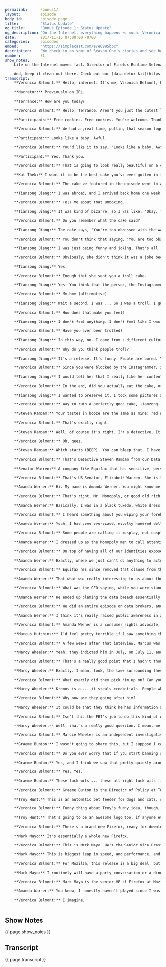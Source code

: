 ```yaml
---
permalink:      /bonus1/
layout:         episode
body_id:        episode-page
title:          "Status Update"
og_title:       "Bonus Episode 1: Status Update"
og_description: "On the Internet, everything happens so much. Veronica Belmont explores the latest developments in digital activism, cybersecurity and troll clapbacks."
date:           2017-11-15 07:00:00 -0700
categories:     episodes
embed:          "https://simplecast.com/e/e6985bbc"
description:    "We check in on some of Season One’s stories and see how they’ve evolved. Activist Amanda Werner talks about their turn as the Monopoly Man at the Equifax hearings. Investigative journalist Marcy Wheeler follows the case of hacker Marcus Hutchins, and tries to make sense of why he was arrested. And, drumroll, we finally hear back from a troll we sent cake to last season."
number:         B1
show_notes: |
    Life on the Internet moves fast. Director of Firefox Runtime Selena Deckelmann explains why every millisecond matters. [Learn more](https://blog.mozilla.org/berlin/en/people/selena-deckelmann-firefox-runtime/).

    And, keep it clean out there. Check out our [data detox kit](https://datadetox.myshadow.org/detox/Day0) for more ways to keep your personal info safe. 
transcript: |
    **Veronica Belmont:** Hello, internet. It's me, Veronica Belmont, host of IRL. Remember all the fun we had in season one?
    
    **Narrator:** Previously on IRL.
    
    **Terrance:** How are you today?
    
    **Veronica Belmont:** Hello, Terrance. Aren't you just the cutest little spy I ever did see?
    
    **Participants:** Free cookies. Free cookies. You're welcome. Thank you so much. I say we follow them. Let's do it. These cyber-weapons are often in the hands of dumb dumbs, who are looking for targets of opportunity. In fact, I've put stickers on my desktop screen. You never know if someone's watching. That sounds really paranoid. It takes energy to type out a thoughtful opinion, and I think that's why a lot of people are so nasty. It's easier just to type a two-word insult.
    
    **Veronica Belmont:** We had a great time, putting that season together, and boy, did you give it a listen. Collectively, you downloaded the show more than one million times. That is absolutely incredible. Thank you for listening. So...yay, we're working on the second season. While it isn't quite ready for launch, I wanted to check in with you, and let you know about a few things. For starters, there's something else launching over at Mozilla HQ right now. It's Firefox, a brand new, totally retooled browser has just launched. If you're up for it, it's ready for you to take it out for a spin. You'll hear more about it a little later. But before we get to that, we thought since Firefox is getting an update, why can't IRL get an update, as well? After all, some of the stories in our first season have really evolved since they were first published. All right. Let's get to it, then. This is IRL. Online life is real life. An original podcast from Mozilla.
    
    **Participant:** Looks like a baby. Awful.
    
    **Veronica Belmont:** You'd like it to say, "Looks like a baby. Awful."
    
    **Participant:** Yes. Thank you.
    
    **Veronica Belmont:** That is going to look really beautiful on a cake. We featured the Troll Cakes Bakery and Detective Agency in our 4th episode. How it works is pretty simple. If someone's trolled you, and you want to get back at them, you send them a cake with the troll's own words printed on it in edible letters. Kat Theck is the baker and detective. This is her, talking about the effort she puts into baking them.
    
    **Kat Thek:** I want it to be the best cake you've ever gotten in the mail because if you get a lousy cake in the mail, you get something that has salt, instead of sugar, it feels like we're playing dirty there. If you get a really nice cake, there's something obnoxiously high-road about it.
    
    **Veronica Belmont:** The cake we featured in the episode went to a lady troll. It said, "Looks like a baby. Awful." We tried to reach the troll for a reaction, and we never heard from her, but we actually sent two troll cakes that day. A second back-up troll cake went to Tianzong Jiang. He's in San Jose.
    
    **Tianzong Jiang:** I was abroad, and I arrived back home one week after the package arrived. I open it, and discover it was a troll cake.
    
    **Veronica Belmont:** Tell me about that unboxing.
    
    **Tianzong Jiang:** It was kind of bizarre, so I was like, "Okay. This package is kind of weird. Where does it come from? Who sent it to me?" I look at the words on the cake, and I was like, "Yeah, I remember this."
    
    **Veronica Belmont:** Do you remember what the cake said?
    
    **Tianzong Jiang:** The cake says, "You're too obsessed with the way you look." I'm curious why was that post selected because it's just  really, really random.
    
    **Veronica Belmont:** You don't think that saying, "You are too obsessed with the way you look," would be hurtful to the person receiving it?
    
    **Tianzong Jiang:** I was just being funny and joking. That's all. I didn't mean to hurt anybody with a quote, but I'm ... You have to understand, it's the internet. It basically you're standing in front of a huge crowd of millions, where everyone can tell you what they think.
    
    **Veronica Belmont:** Obviously, she didn't think it was a joke because she found it hurtful.
    
    **Tianzong Jiang:** Yes.
    
    **Veronica Belmont:** Enough that she sent you a troll cake.
    
    **Tianzong Jiang:** Yes. You think that the person, the Instagrammer, sent me the troll cake?
    
    **Veronica Belmont:** Mm-hmm (affirmative).
    
    **Tianzong Jiang:** Wait a second. I was ... So I was a troll, I guess? 
    
    **Veronica Belmont:** How does that make you feel?
    
    **Tianzong Jiang:** I don't feel anything. I don't feel like I was a troll. I like that quote. She is. I guess the whole thing, it felt funny more than anything now. She blocked me. I got my punishment, but I'm still very curious how she's feeling. I wrote her, I think, but she didn't respond. Yeah.
    
    **Veronica Belmont:** Have you ever been trolled?
    
    **Tianzong Jiang:** In this way, no. I came from a different culture, so it took me some time to understand exactly what "troll" is, really.
    
    **Veronica Belmont:** Why do you think people troll?
    
    **Tianzong Jiang:** It's a release. It's funny. People are bored. You know? Just express all your dissatisfaction that you encounter in life, and ... yeah.
    
    **Veronica Belmont:** Since you were blocked by the Instagrammer, is there anything that you would want to say to her now, after the fact?
    
    **Tianzong Jiang:** I would tell her that I really like her content and videos. That's all. That's it. I'm not a creeper online, who talk mean things to her. I want to apologize, I guess, but I still wish that I could see her stuff because they can serve as inspirations to me. I was surprised when I received the cake.
    
    **Veronica Belmont:** In the end, did you actually eat the cake, or had it been sitting around too long, waiting for you to open it?
    
    **Tianzong Jiang:** I wanted to preserve it. I took some pictures and put it in the fridge, but I think the family tossed it out, eventually.
    
    **Veronica Belmont:** Way to ruin a perfectly good cake, Tianzong. I'm hoping that you kind of, sort of, maybe learned something about online civility.
    
    **Steven Rambam:** Your tastes in booze are the same as mine: red wine and bourbon.
    
    **Veronica Belmont:** That's exactly right.
    
    **Steven Rambam:** Well, of course it's right. I'm a detective. It took me about four seconds to get your social security number.
    
    **Veronica Belmont:** Oh, geez.
    
    **Steven Rambam:** Which starts (BEEP). You can bleep that. I have your brother's identity; I have your husband's identity. I have everywhere you've ever lived. I have where you're living right now.
    
    **Veronica Belmont:** That's Detective Steven Rambam from our Data Broker episode, showing me just how easy it is for a guy like him to dig up data about a host like me. What we couldn't know then is that, at the same time, a huge data theft was taking place at one of America's major credit-reporting companies. It wasn't until September, though, that Equifax told us it had been breached over the summer. That online thieves stole the personal data of at least 143 million Americans. That's more than half of the country's total adult population.
    
    **Senator Warren:** A company like Equifax that has sensitive, personal information on most Americans should have the best data security in the industry. Instead, it has the worst.
    
    **Veronica Belmont:** That's US Senator, Elizabeth Warren. She is laying into former Equifax CEO, Richard Smith, at a public hearing in October. Even as these politicians took turns giving the CEO a piece of America's mind, the real hero that day was actually sitting quietly behind him, in the public gallery.
    
    **Amanda Werner:** Hi. My name is Amanda Werner. You might know me better as the monopoly man who trolled the Equifax CEO at his hearing in October.
    
    **Veronica Belmont:** That's right, Mr. Monopoly, or good old rich Uncle Pennybags, the cartoon figure from one of our most beloved and reviled childhood board games, showed up that day to protest the company who had taken our data for granted.
    
    **Amanda Werner:** Basically, I was in a black tuxedo, white dress shirt, had a bright red bow tie, and was wearing a white, handlebar mustache with a top hat and a monocle.
    
    **Veronica Belmont:** I heard something about you wiping your forehead with a hundred dollar bill. That's really baller.
    
    **Amanda Werner:** Yeah, I had some oversized, novelty hundred dollar bills with me, and used them both as a pocket square and as a handkerchief, as needed.
    
    **Veronica Belmont:** Some people are calling it cosplay, not cosplay, dressing like knights and the stuff that I do at Dragon Con, but cause-play. What caused you to get into character for this Equifax hearing?
    
    **Amanda Werner:** I dressed up as the Monopoly man to call attention to Equifax and Wells Fargo's use of forced arbitration as a get out of jail free card. Basically, what that means, is they bury these fine-print, ripoff clauses deep in their contract, so that if consumers have a dispute with them, we can't join together in court, like we normally would. We have to instead, go through this secret arbitration system where they decide, the firm who chooses the outcome of the case, what rules apply. It's really a system that's stacked against us.
    
    **Veronica Belmont:** On top of having all of our identities exposed, there is this added insult to injury?
    
    **Amanda Werner:** Exactly, where we just can't do anything to actually get the money back, or to get compensated for the data breach.
    
    **Veronica Belmont:** Equifax has since removed that clause from their terms and conditions though, right? How common is this practice?
    
    **Amanda Werner:** That what was really interesting to us about the reaction to Equifax. Obviously, after the data breach, Equifax started pushing people toward this website, where they had an identity protection product that they were trying to sell us. That's when people noticed that they were using ... that folks had been working on this for a long time. What was interesting to us is that these clauses are everywhere. It is not just Equifax.
    
    **Veronica Belmont:** What was the CEO saying, while you were standing there, holding on to your monocle in the peanut gallery?
    
    **Amanda Werner:** He ended up blaming the data breach essentially on one employee, which I think is just really appalling. Not only that he's not taking leadership, as being the CEO of Equifax, but also just trying to say that they're entire security apparatus relies on one person. I mean, clearly there are bigger problems there.
    
    **Veronica Belmont:** We did an entire episode on data brokers, and how vulnerable and also profitable our online data is to companies like Equifax. How much do you think this breach has made people more aware of these practices?
    
    **Amanda Werner:** I think it's really raised public awareness in an important way. I mean, obviously, our system of data in this country is very outdated. I'm glad that people are more aware of this, and hopefully, watching their data more closely. Unfortunately, because this isn't a system that we actually get to choose ourselves, I think we do need some serious congressional action here to change the way that we are protecting our identities, moving forward, especially now that the majority of the country has had their data exposed in a way that's going to leave them vulnerable for the rest of their lives.
    
    **Veronica Belmont:** Amanda Werner is a consumer rights advocate, activist, and sometimes board game character. In November, Equifax told shareholders the company is facing over 240 class-action lawsuits because of the data breach. It’s also being investigated by more than 60 state, US federal agencies, and governments from both Canada and the UK. The company says costs related to the breach add up to just under 90-million dollars. It doesn’t know how much the class-actions will cost them. If you’re worried about how the Equifax data breach could affect you, check out the Show Notes to this episode for tips on what you can do to protect your info and freeze your credit rating. irlpodcast.org...So from the hero with the get out of jail free card we turn to a story of a hero trying to stay out of jail. He said he accidentally found a way to stop a devastating malware attack from spreading and after British hacker Marcus Hutchins blocked the WannaCry virus he became an international legend. I spoke to Marcus in our episode about security and hacking.
    
    **Marcus Hutchins:** I'd feel pretty terrible if I saw something that big going on, and then didn't stop it. I'm not going to be some sort of a security batman, who's going around fighting botnets, but if there is an opportunity to stop it, I will do it.
    
    **Veronica Belmont:** A few weeks after that interview, Marcus was in Las Vegas, attending Def Con, the annual hacking conference. As the conference ended, FBI agents arrested him and whisked him away. They allege he played a role in creating a malware virus called Kronos. He's out on bail, but he can't leave the US while he awaits his trial. Many in the security community wonder how Marcus could be accused of committing this crime. Marcy Wheeler has a theory. She is an independent investigative journalist, and she's been watching Marcus's trial closely.
    
    **Marcy Wheeler:** Yeah, they indicted him in July, on July 11, and arrested him almost a month later. They were ready, and the most remarkable part of it is that they waited until after he spent a week in Las Vegas, enjoying the hacking conference, and nabbed him on the way out. I think, because they had done it at the beginning, the entire conference would have shut down and focused on why they had arrested him.
    
    **Veronica Belmont:** That's a really good point that I hadn't thought about at the time. That makes a lot of scary sense, actually, that if you get the entire hacker community riled up about something too, might not be the best idea.
    
    **Marcy Wheeler:** Exactly. I mean, look, the laws surrounding these issues are so nebulous, and so easy for many people who work in information security to fall in the wrong side of the law. It's really an important case for all of them because if experimenting with code becomes criminalized in the way that the FBI may be trying to do with Marcus, then a lot more information security people who don't work for big firms, are going to be in trouble.
    
    **Veronica Belmont:** What exactly did they pick him up on? Can you tell us more about Kronos?
    
    **Marcy Wheeler:** Kronos is a ... it steals credentials. People who are trying to break into your online banking account will use it to steal your credentials, and steal your money. It is a number of years old. It follows on an earlier version, which was far more widely used in the criminal community. They are accusing Marcus of committing a crime for writing code that somebody else criminalized.
    
    **Veronica Belmont:** Why now are they going after him?
    
    **Marcy Wheeler:** It could be that they think he has information about wanna cry, or shadow brokers, the underlying release of the files, that they believe he won't turn over unless they threaten him with this criminal prosecution.
    
    **Veronica Belmont:** Isn't this the FBI's job to do this kind of work, to leverage these opportunities?
    
    **Marcy Wheeler:** Well, that's a really good question. I mean, we'll see what happens when it becomes public, whether he really did write this malware. Certainly, his defense argues that he didn't, and didn't have any tie to the criminal side of it, but if in fact, it proves out that this was a stupid minor case, and that they tried to coerce him and never got any information, then I think it really will focus attention on this issue in a way that it often doesn't when the person who's being coerced is a Latino guy, who lives in the hood. Or a Muslim kid who walked into a terrorist chat room once. But it is a practice that goes on over and over again, and I think there needs to be a discussion about when it is appropriate for the FBI to coerce people to get information, and when it's not. If in this case, they use a criminal charge that they would never have otherwise charged ... because there are no American victims. Then, I think it becomes more problematic.
    
    **Veronica Belmont:** Marcie Wheeler is an independent investigative journalist. Our last episode of the season tackled a tough subject. What limits, if any, should be placed on free expression on the web? The conversation was sparked by the deadly protests in Charlottesville, Virginia and the fallout that came next online. On the show, Brandi Collins, Jillian York, and Anil Dash explored how far an internet company should go in policing speech online, and hate speech in particular. Many of you had many things to say about that conversation. Graeme Bunton wrote in. He's a Director of Policy at Tucows. Tucows provides services like domain names, for example. I chatted with him while he was at work, so it's a little noisy in the background.
    
    **Graeme Bunton:** I wasn't going to share this, but I suppose I can because I don't think it's a secret. Charlottesville, Virginia is home to a Tucows office. We've got probably around 30 employees there, and so the violence in Charlottesville this summer was not abstract for many of our employees. It was in their hometown. It was deep. It was personal. We certainly had pretty intense conversations about our responsibilities around what people are doing with the domain names on our platform. Ultimately, the place that we got to was that we can't look at domains in isolation. We need to look at what we do across all of our domains on our platform. We have a considerable percentage of the internet now, some ... probably something around double digits percentage of the internet runs on our platform, or the domains are on our platform. That responsibility is quite serious.
    
    **Veronica Belmont:** Do you ever worry that if you start banning sites like Daily Stormer that there are consequences beyond those choices?
    
    **Graeme Bunton:** Yes, and I think we saw that pretty quickly around the Daily Stormer conflict earlier this summer, which was that as [00:18:00] soon as ... Am I allowed to swear?
    
    **Veronica Belmont:** Yes. Yes.
    
    **Graeme Bunton:** These fuck wits ... these alt-right fuck wits figured out that registrars were turning off domain names for the reasons that, say Google or Go Daddy stated. We began to get all sorts of complaints about other domain names on the other side of the political spectrum, using the exact same language. Saying, "Go Daddy is taking down domains for this. Shouldn't you then take down these sites for Black Lives Matter or ..." There were gay rights sites, things like that. For us, it was a very clear example of why we should not be wading into that discussion, or exercising the power that we could have. It feels like all the garbage, alt-right hate speech is this weird, awful byproduct of the industry of internet platforms. The speech that they're coming out with is this weird externality for these platforms, that they're not, at the moment, responsible for because the regulatory environment hasn't caught up. Hate speech is pollution.
    
    **Veronica Belmont:** Graeme Bunton is the Director of Policy at Tucows and an IRL listener. Now for a quick update to our surveillance-themed episode. Australian security researcher, Troy Hunt, talked about how he discovered that a toy called a Cloud Pet could easily be turned into a spying device. This is the kind of stuff that really bugs him so in October, Troy cooked up a tongue in cheek idea to fix these kinds of problems. On his blog, he argues that internet of things device manufacturers should be forced to label their products the way Australian cigarette companies have to. That is, add labels to their packaging, warning consumers about the risks when they use the product. He gives a bunch of examples, but my favorite is his label recommendation for a smart feeder called Pet Net.
    
    **Troy Hunt:** This is an automatic pet feeder for dogs and cats, so you can remotely feed your pet. The warning I went with, with the Pet Net Smart Feeder was, "We may starve your dog or cat." Then underneath that, it says, "You acknowledge and agree that the survival of Fido/Fluffy is directly dependent on the reliability of your home internet connection, and the availability of our online services." If an organization wants to say that, "Look. We're not responsible, and things could still go wrong," then make that clear. Then, see how people feel about buying the product. It would inevitably change buying behavior.
    
    **Veronica Belmont:** Funny thing about Troy's funny idea, though, a few days after he wrote his post, the Australian government announced they were considering something surprisingly similar. The idea they're toying with would be to include some kind of graphic on the packaging, like a cyber kangaroo. The logo would tell you how secure a device is or isn't.
    
    **Troy Hunt:** That's going to be an awesome logo too, if anyone ever does that. I'm picturing a kangaroo in a hoodie.
    
    **Veronica Belmont:** There's a brand new Firefox, ready for downloading. The Mozilla team behind it is really proud about the work they've put into updating the browser, and they believe that what they've built makes it best in class.
    
    **Mark Mayo:** It's essentially a whole new Firefox.
    
    **Veronica Belmont:** This is Mark Mayo. He's the Senior Vice President of Firefox at Mozilla. I chatted with him about the new browser, and how much work went into retooling it.
    
    **Mark Mayo:** This is biggest leap in speed, and performance, and safety we've made in the browser in a decade, but is actually just the beginning. For the super-nerds, it's the ... We had to build a programming language to build the next generation web-rendering engine, which ultimately, then became the component that landed in Firefox. That's what makes it exciting. We kind of knew if we just ground through the hard work of 500 performance bugs, we could also get a big win. This was basically just hours, and hours, and hours, sitting at a performance profiler, looking for slow spots, finding them, opening a bug, having someone come in and pick that bug up, and burn it down until the problem was gone. Along with big technology bets that, some of them for us, were eight to ten years in the making. The new style system engine that really is the culmination of almost a decade of R&D for us.
    
    **Veronica Belmont:** For Mozilla, this release is a big deal, but one thing I find really cool and quirky about Firefox is how it's part of a non-profit company. That's something Mark talks about, like, a lot.
    
    **Mark Mayo:** I routinely will have a party conversation or a dinner conversation with somebody, and he'll say, "Who do you work for? What do you work on?" I'll say, "Yeah, I work on Firefox." They're like, "Oh yeah, Firefox. Firefox. How's it going for you guys?" It becomes pretty obvious that the default assumption for any consumer is that Firefox must be made by just another big, Silicon Valley software company. I will often say, "Oh, we're a nonprofit, actually." It's so foreign to people that they almost can't get it at first interaction. It's the core essence of who we are. It's our being. We're here to protect the internet. We are the guardians of the web.
    
    **Veronica Belmont:** Mark Mayo is the senior VP of Firefox at Mozilla. Listening to these stories, I'm struck by how they're all about heroes. Take Amanda for starts, she is on a crusade to reform terms of service that protect consumer, and not businesses. Marcus's story is a cautionary tale of how even an internationally celebrated hero can take a fall. When it comes to deciding who gets to speak and who doesn't on the web, Graeme over at Tucows made a principled choice to not choose winners and losers. Not an easy decision. Frankly, it takes a bit of courage to send a troll a cake. Being able to laugh it off sometimes, that's just good therapy. Same for Troy Hunt. His satirical suggestion to add warning labels to IOT devices is so weirdly simple that we might actually see it come to pass. Finally, there's the Firefox team who have rebuilt their browser, practically from scratch. Whatever browser you prefer to use, you have hand it to anyone who decides to roll up their sleeves, and start over. As for me and the rest of the IRL team, we're not starting over. We're going to keep on going. Season 2 launches Monday, January 8. Come back in the new year, and we'll pick up right from where we left off. I'm Veronica Belmont, and I'll see you online until January 8, when I'll see you right back here, IRL. Are you a big Monopoly fan, in general? Are you very good at it? Do you win a lot?
    
    **Amanda Warner:** You know, I honestly haven't played since I was a kid, and I'm getting so many Monopoly questions. I wish I knew a lot more about it.
    
    **Veronica Belmont:** I imagine.
---
```


## Show Notes
<a name="#shownotes"></a>

{{ page.show_notes }}

## Transcript
<a name="#transcript"></a>

{{ page.transcript }}
